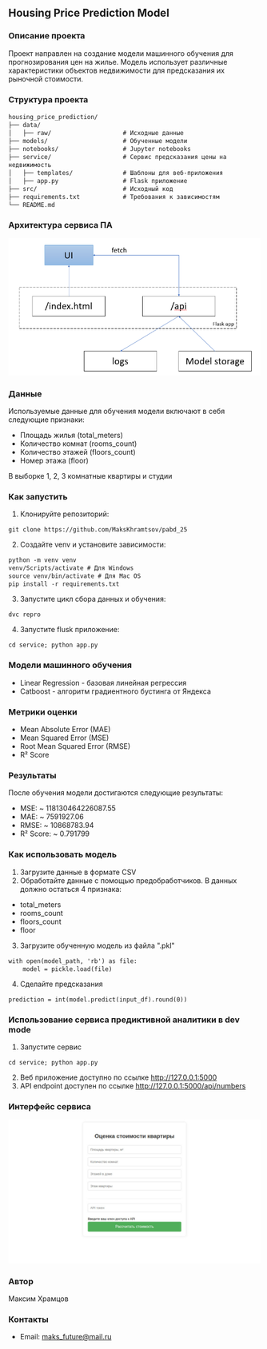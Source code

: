 ## Housing Price Prediction Model

### Описание проекта
Проект направлен на создание модели машинного обучения для прогнозирования цен на жилье. Модель использует различные характеристики объектов недвижимости для предсказания их рыночной стоимости.

### Структура проекта
```
housing_price_prediction/
├── data/
│   ├── raw/                    # Исходные данные
├── models/                     # Обученные модели
├── notebooks/                  # Jupyter notebooks
├── service/                    # Сервис предсказания цены на недвижимость
│   ├── templates/              # Шаблоны для веб-приложения
│   ├── app.py                  # Flask приложение
├── src/                        # Исходный код
├── requirements.txt            # Требования к зависимостям
└── README.md
```

### Архитектура сервиса ПА
![](img/arch.png)

### Данные
Используемые данные для обучения модели включают в себя следующие признаки:
* Площадь жилья (total_meters)
* Количество комнат (rooms_count)
* Количество этажей (floors_count)
* Номер этажа (floor)


В выборке 1, 2, 3 комнатные квартиры и студии


### Как запустить
1. Клонируйте репозиторий:
```
git clone https://github.com/MaksKhramtsov/pabd_25
```

2. Создайте venv и установите зависимости:
```
python -m venv venv
venv/Scripts/activate # Для Windows
source venv/bin/activate # Для Mac OS
pip install -r requirements.txt
```

3. Запустите цикл сбора данных и обучения:
```
dvc repro
```
4. Запустите flusk приложение:
```
cd service; python app.py
```

### Модели машинного обучения
- Linear Regression - базовая линейная регрессия
- Catboost - алгоритм градиентного бустинга от Яндекса

### Метрики оценки
- Mean Absolute Error (MAE)
- Mean Squared Error (MSE)
- Root Mean Squared Error (RMSE)
- R² Score

### Результаты
После обучения модели достигаются следующие результаты:

- MSE: ~ 118130464226087.55
- MAE: ~ 7591927.06
- RMSE: ~ 10868783.94
- R² Score: ~ 0.791799

### Как использовать модель
1. Загрузите данные в формате CSV
2. Обработайте данные с помощью предобработчиков. В данных должно остаться 4 признака:
* total_meters
* rooms_count
* floors_count
* floor
3. Загрузите обученную модель из файла ".pkl"
```
with open(model_path, 'rb') as file:
    model = pickle.load(file)
```
4. Сделайте предсказания
```
prediction = int(model.predict(input_df).round(0))
```

### Использование сервиса предиктивной аналитики в dev mode
1. Запустите сервис
```
cd service; python app.py
```
2. Веб приложение доступно по ссылке http://127.0.0.1:5000 
3. API endpoint доступен  по ссылке http://127.0.0.1:5000/api/numbers

### Интерфейс сервиса
![](img/interface.jpg)

### Автор
Максим Храмцов


### Контакты
* Email: maks_future@mail.ru
